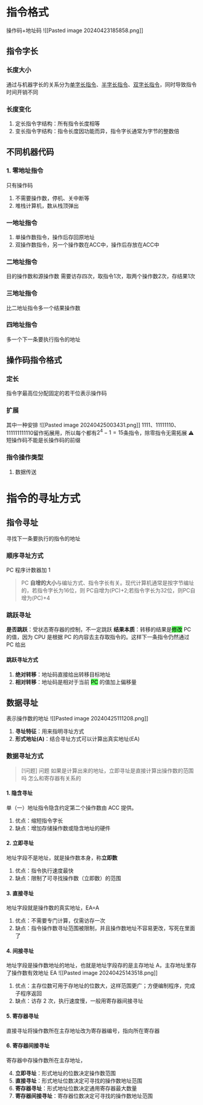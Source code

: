 # 指令格式
操作码+地址码
![[Pasted image 20240423185858.png]]
## 指令字长
### 长度大小
通过与机器字长的关系分为<u>单字长指令</u>、<u>半字长指令</u>、<u>双字长指令</u>，同时导致指令时间开销不同
### 长度变化
1. 定长指令字结构：所有指令长度相等
2. 变长指令字结构：指令长度因功能而异，指令字长通常为字节的整数倍
## 不同机器代码
### 1. 零地址指令
只有操作码
1. 不需要操作数，停机、关中断等
2. 堆栈计算机，数从栈顶弹出
### 一地址指令
1. 单操作数指令，操作后存回原地址
2. 双操作数指令，另一个操作数在ACC中，操作后存放在ACC中
### 二地址指令
目的操作数和源操作数
需要访存四次，取指令1次，取两个操作数2次，存结果1次   
### 三地址指令
比二地址指令多一个结果操作数
### 四地址指令
多一个下一条要执行指令的地址
## 操作码指令格式
### 定长
指令字最高位分配固定的若干位表示操作码
### 扩展
其中一种安排
![[Pasted image 20240425003431.png]]
1111、11111110、111111111110留作拓展用，所以每个都有$2^4-1=15$条指令，除零指令无需拓展
⚠️ 短操作码不能是长操作码的前缀
### 指令操作类型
1. 数据传送
# 指令的寻址方式
## 指令寻址
寻找下一条要执行的指令的地址
### 顺序寻址方式
PC 程序计数器加 1
> PC **自增的大小**与编址方式、指令字长有关。现代计算机通常是按字节编址的，若指令字长为16位，则 PC自增为(PC)+2;若指令字长为32位，则PC自增为(PC)+4

### 跳跃寻址
**是否跳跃**：受状态寄存器的控制，不一定跳跃
**结果本质**：转移的结果是<mark style="background: #06FF06A6;">修改</mark> PC 的值，因为 CPU 是根据 PC 的内容去主存取指令的。这样下一条指令仍然通过 PC 给出
#### 跳跃寻址方式
1. **绝对转移**：地址码直接给出转移目标地址
2. **相对转移**：地址码是相对于当前 <mark style="background: #06FF06A6;">PC</mark> 的值加上偏移量
## 数据寻址
表示操作数的地址
![[Pasted image 20240425111208.png]]
1. **寻址特征**：用来指明寻址方式
2. **形式地址(A)**：结合寻址方式可以计算出真实地址(EA)
### 数据寻址方式

> [!问题] 问题
> 如果是计算出来的地址，立即寻址是直接计算出操作数的范围吗
> 怎么和寄存器有关系的
#### 1. 隐含寻址
单（一）地址指令隐含约定第二个操作数由 ACC 提供。
1. 优点：缩短指令字长
2. 缺点：增加存储操作数或隐含地址的硬件
#### 2. 立即寻址
地址字段不是地址，就是操作数本身，称**立即数**
1. 优点：指令执行速度最快
2. 缺点：限制了可寻找操作数（立即数）的范围
#### 3. 直接寻址
地址字段就是操作数的真实地址，EA=A
1. 优点：不需要专门计算，仅需访存一次
2. 缺点：指令操作数寻址范围被限制，并且操作数地址不容易更改，写死在里面了
#### 4. 间接寻址
地址字段是操作数地址的地址，也就是地址字段存的是主存地址 A，主存地址里存了操作数有效地址 EA
![[Pasted image 20240425143518.png]]
1. 优点：主存位数可用于存地址的位数大，这样范围更广；方便编制程序，完成子程序返回
2. 缺点：访存 2 次，执行速度慢，一般用寄存器间接寻址
#### 5. 寄存器寻址
直接寻址将操作数所在主存地址改为寄存器编号，指向所在寄存器
#### 6. 寄存器间接寻址
寄存器中存操作数所在主存地址，

4. **立即寻址**：形式地址的位数决定操作数范围
5. **直接寻址**：形式地址位数决定可寻找的操作数地址范围
6. **寄存器寻址**：形式地址位数决定通用寄存器最大数量
7. **寄存器间接寻址**：寄存器位数决定可寻找的操作数地址范围

